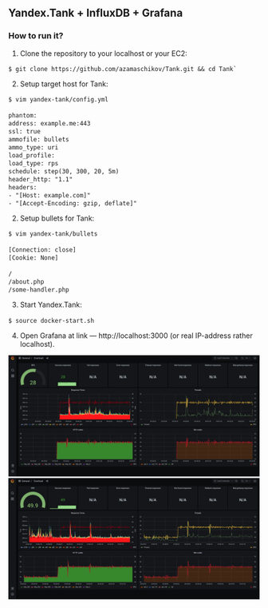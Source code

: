 ## Yandex.Tank + InfluxDB + Grafana

### How to run it?

1. Clone the repository to your localhost or your EC2:

```
$ git clone https://github.com/azamaschikov/Tank.git && cd Tank`
```

2. Setup target host for Tank:

```
$ vim yandex-tank/config.yml

phantom:
address: example.me:443
ssl: true
ammofile: bullets
ammo_type: uri
load_profile:
load_type: rps
schedule: step(30, 300, 20, 5m)
header_http: "1.1"
headers:
- "[Host: example.com]"
- "[Accept-Encoding: gzip, deflate]"
```

2. Setup bullets for Tank:

```
$ vim yandex-tank/bullets

[Connection: close]
[Cookie: None]

/
/about.php
/some-handler.php
```

3. Start Yandex.Tank:

`$ source docker-start.sh`

4. Open Grafana at link — http://localhost:3000 (or real IP-address rather localhost).

![](Picture-1.png)
![](Picture-2.png)
